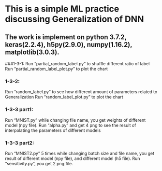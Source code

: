 # This is a simple ML practice discussing Generalization of DNN

## The work is implement on python 3.7.2, keras(2.2.4), h5py(2.9.0), numpy(1.16.2), matplotlib(3.0.3).

###1-3-1:
Run “partial_random_label.py” to shuffle different ratio of label
Run “partial_random_label_plot.py”  to plot the chart

### 1-3-2:
Run “random_label.py” to see how different amount of parameters related to Generalization
Run “random_label_plot.py” to plot the chart

### 1-3-3 part1:
Run “MNIST.py” while changing file name, you get weights of different model (npy file).
Run “alpha.py” and get 4 png to see the result of interpolating the parameters of different models

### 1-3-3 part2:
Run “MNIST2.py” 5 times while changing batch size and file name, you get result of different model (npy file), and different model (h5 file).
Run “sensitivity.py”, you get 2 png file.


